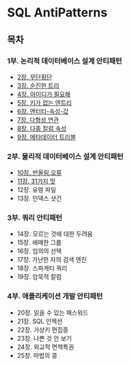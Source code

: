 # SQL AntiPatterns
## 목차
### 1부. 논리적 데이터베이스 설계 안티패턴
- [2장. 무단횡단](./contents/chapter02.md)
- [3장. 순진한 트리](./contents/chapter03.md)
- [4장. 아이디가 필요해](./contents/chapter04.md)
- [5장. 키가 없는 엔트리](./contents/chapter05.md)
- [6장. 엔터티-속성-값](./contents/chapter06.md)
- [7장. 다형성 연관](./contents/chapter07.md)
- [8장. 다중 칼럼 속성](./contents/chapter08.md)
- [9장. 메타데이터 트리블](./contents/chapter09.md)

### 2부. 물리적 데이터베이스 설계 안티패턴
- [10장. 반올림 오류](./contents/chapter10.md)
- [11장. 31가지 맛](./contents/chapter11.md)
- 12장. 유령 파일
- 13장. 인덱스 샷건

### 3부. 쿼리 안티패턴
- 14장. 모르는 것에 대한 두려움
- 15장. 애매한 그룹
- 16장. 임의의 선택
- 17장. 가난한 자의 검색 엔진
- 18장. 스파게티 쿼리
- 19장. 암묵적 칼럼

### 4부. 애플리케이션 개발 안티패턴
- 20장. 읽을 수 있는 패스워드
- 21장. SQL 인젝션
- 22장. 가상키 편집증
- 23장. 나쁜 것 안 보기
- 24장. 외교적 면책특권
- 25장. 마법의 콩